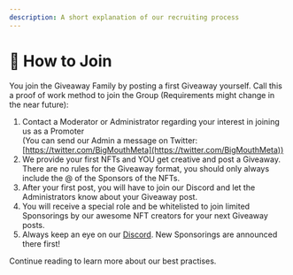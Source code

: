 ```yaml
---
description: A short explanation of our recruiting process
---
```


# 🤔 How to Join

You join the Giveaway Family by posting a first Giveaway yourself. Call this a proof of work method to join the Group (Requirements might change in the near future):&#x20;

1. Contact a Moderator or Administrator regarding your interest in joining us as a Promoter\
   (You can send our Admin a message on Twitter: [https://twitter.com/BigMouthMeta](https://twitter.com/BigMouthMeta))
2. We provide your first NFTs and YOU get creative and post a Giveaway. There are no rules for the Giveaway format, you should only always include the @ of the Sponsors of the NFTs.
3. After your first post, you will have to join our Discord and let the Administrators know about your Giveaway post.&#x20;
4. You will receive a special role and be whitelisted to join limited Sponsorings by our awesome NFT creators for your next Giveaway posts.
5. Always keep an eye on our [Discord](https://discord.com/invite/wG3H8XjzE7). New Sponsorings are announced there first!

Continue reading to learn more about our best practises.

